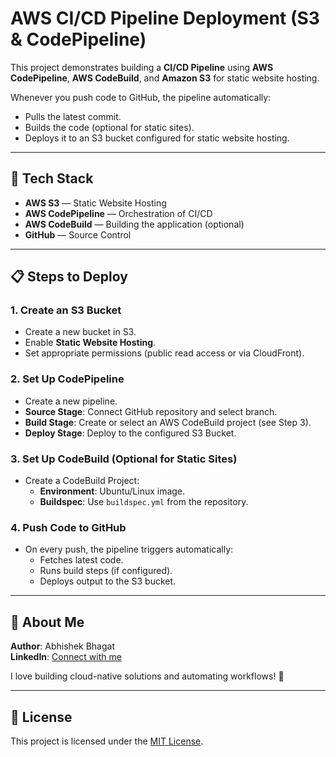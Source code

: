 # AWS CI/CD Pipeline Deployment (S3 & CodePipeline)

This project demonstrates building a **CI/CD Pipeline** using **AWS CodePipeline**, **AWS CodeBuild**, and **Amazon S3** for static website hosting.

Whenever you push code to GitHub, the pipeline automatically:
- Pulls the latest commit.
- Builds the code (optional for static sites).
- Deploys it to an S3 bucket configured for static website hosting.

---

## 🚀 Tech Stack

- **AWS S3** — Static Website Hosting
- **AWS CodePipeline** — Orchestration of CI/CD
- **AWS CodeBuild** — Building the application (optional)
- **GitHub** — Source Control

---

## 📋 Steps to Deploy

### 1. Create an S3 Bucket
- Create a new bucket in S3.
- Enable **Static Website Hosting**.
- Set appropriate permissions (public read access or via CloudFront).

### 2. Set Up CodePipeline
- Create a new pipeline.
- **Source Stage**: Connect GitHub repository and select branch.
- **Build Stage**: Create or select an AWS CodeBuild project (see Step 3).
- **Deploy Stage**: Deploy to the configured S3 Bucket.

### 3. Set Up CodeBuild (Optional for Static Sites)
- Create a CodeBuild Project:
  - **Environment**: Ubuntu/Linux image.
  - **Buildspec**: Use `buildspec.yml` from the repository.

### 4. Push Code to GitHub
- On every push, the pipeline triggers automatically:
  - Fetches latest code.
  - Runs build steps (if configured).
  - Deploys output to the S3 bucket.

---

## 📣 About Me

**Author**: Abhishek Bhagat  
**LinkedIn**: [Connect with me](https://linkedin.com/in/abhishekbhagat98)  

I love building cloud-native solutions and automating workflows! 🚀

---

## 📜 License

This project is licensed under the [MIT License](LICENSE).

